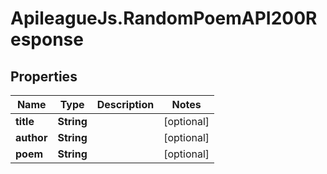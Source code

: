 # ApileagueJs.RandomPoemAPI200Response

## Properties

Name | Type | Description | Notes
------------ | ------------- | ------------- | -------------
**title** | **String** |  | [optional] 
**author** | **String** |  | [optional] 
**poem** | **String** |  | [optional] 


